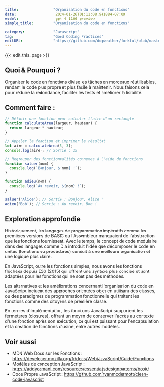 ```yaml
---
title:                "Organisation du code en fonctions"
date:                  2024-01-26T01:11:08.941884-07:00
model:                 gpt-4-1106-preview
simple_title:         "Organisation du code en fonctions"

category:             "Javascript"
tag:                  "Good Coding Practices"
editURL:              "https://github.com/dogweather/forkful/blob/master/content/fr/javascript/organizing-code-into-functions.md"
---
```


{{< edit_this_page >}}

## Quoi & Pourquoi ?
Organiser le code en fonctions divise les tâches en morceaux réutilisables, rendant le code plus propre et plus facile à maintenir. Nous faisons cela pour réduire la redondance, faciliter les tests et améliorer la lisibilité.

## Comment faire :

```javascript
// Définir une fonction pour calculer l'aire d'un rectangle
function calculateArea(largeur, hauteur) {
  return largeur * hauteur;
}

// Appeler la fonction et imprimer le résultat
let aire = calculateArea(5, 3);
console.log(aire); // Sortie : 15
```

```javascript
// Regrouper des fonctionnalités connexes à l'aide de fonctions
function saluer(nom) {
  console.log(`Bonjour, ${nom} !`);
}

function adieu(nom) {
  console.log(`Au revoir, ${nom} !`);
}

saluer('Alice'); // Sortie : Bonjour, Alice !
adieu('Bob'); // Sortie : Au revoir, Bob !
```

## Exploration approfondie
Historiquement, les langages de programmation impératifs comme les premières versions de BASIC ou l'Assembleur manquaient de l'abstraction que les fonctions fournissent. Avec le temps, le concept de code modulaire dans des langages comme C a introduit l'idée que décomposer le code en unités (fonctions ou procédures) conduit à une meilleure organisation et une logique plus claire.

En JavaScript, outre les fonctions simples, nous avons les fonctions fléchées depuis ES6 (2015) qui offrent une syntaxe plus concise et sont adaptées pour les fonctions qui ne sont pas des méthodes.

Les alternatives et les améliorations concernant l'organisation du code en JavaScript incluent des approches orientées objet en utilisant des classes, ou des paradigmes de programmation fonctionnelle qui traitent les fonctions comme des citoyens de première classe.

En termes d'implémentation, les fonctions JavaScript supportent les fermetures (closures), offrant un moyen de conserver l'accès au contexte d'une fonction après son exécution, ce qui est puissant pour l'encapsulation et la création de fonctions d'usine, entre autres modèles.

## Voir aussi
- MDN Web Docs sur les Fonctions : https://developer.mozilla.org/fr/docs/Web/JavaScript/Guide/Functions
- Modèles de conception JavaScript : https://addyosmani.com/resources/essentialjsdesignpatterns/book/
- Code Propre JavaScript : https://github.com/ryanmcdermott/clean-code-javascript
